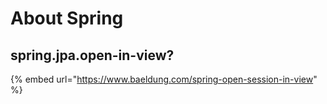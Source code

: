 # About Spring

## spring.jpa.open-in-view?

{% embed url="https://www.baeldung.com/spring-open-session-in-view" %}
